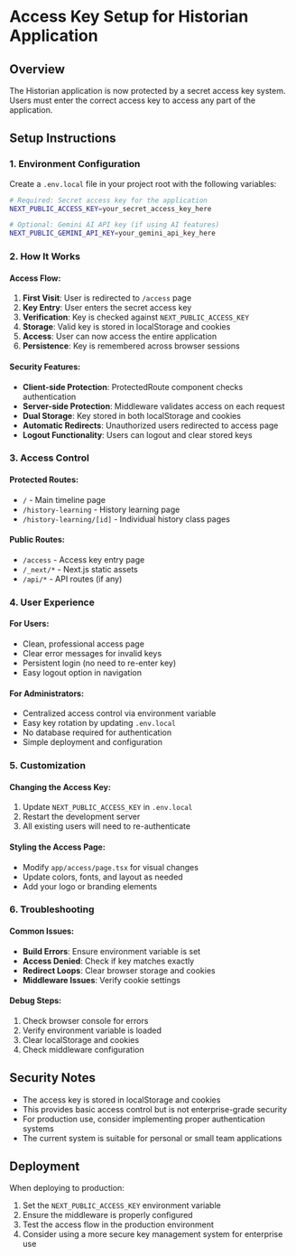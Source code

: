 # Access Key Setup for Historian Application

## Overview

The Historian application is now protected by a secret access key system. Users must enter the correct access key to access any part of the application.

## Setup Instructions

### 1. Environment Configuration

Create a `.env.local` file in your project root with the following variables:

```bash
# Required: Secret access key for the application
NEXT_PUBLIC_ACCESS_KEY=your_secret_access_key_here

# Optional: Gemini AI API key (if using AI features)
NEXT_PUBLIC_GEMINI_API_KEY=your_gemini_api_key_here
```

### 2. How It Works

#### Access Flow:

1. **First Visit**: User is redirected to `/access` page
2. **Key Entry**: User enters the secret access key
3. **Verification**: Key is checked against `NEXT_PUBLIC_ACCESS_KEY`
4. **Storage**: Valid key is stored in localStorage and cookies
5. **Access**: User can now access the entire application
6. **Persistence**: Key is remembered across browser sessions

#### Security Features:

- **Client-side Protection**: ProtectedRoute component checks authentication
- **Server-side Protection**: Middleware validates access on each request
- **Dual Storage**: Key stored in both localStorage and cookies
- **Automatic Redirects**: Unauthorized users redirected to access page
- **Logout Functionality**: Users can logout and clear stored keys

### 3. Access Control

#### Protected Routes:

- `/` - Main timeline page
- `/history-learning` - History learning page
- `/history-learning/[id]` - Individual history class pages

#### Public Routes:

- `/access` - Access key entry page
- `/_next/*` - Next.js static assets
- `/api/*` - API routes (if any)

### 4. User Experience

#### For Users:

- Clean, professional access page
- Clear error messages for invalid keys
- Persistent login (no need to re-enter key)
- Easy logout option in navigation

#### For Administrators:

- Centralized access control via environment variable
- Easy key rotation by updating `.env.local`
- No database required for authentication
- Simple deployment and configuration

### 5. Customization

#### Changing the Access Key:

1. Update `NEXT_PUBLIC_ACCESS_KEY` in `.env.local`
2. Restart the development server
3. All existing users will need to re-authenticate

#### Styling the Access Page:

- Modify `app/access/page.tsx` for visual changes
- Update colors, fonts, and layout as needed
- Add your logo or branding elements

### 6. Troubleshooting

#### Common Issues:

- **Build Errors**: Ensure environment variable is set
- **Access Denied**: Check if key matches exactly
- **Redirect Loops**: Clear browser storage and cookies
- **Middleware Issues**: Verify cookie settings

#### Debug Steps:

1. Check browser console for errors
2. Verify environment variable is loaded
3. Clear localStorage and cookies
4. Check middleware configuration

## Security Notes

- The access key is stored in localStorage and cookies
- This provides basic access control but is not enterprise-grade security
- For production use, consider implementing proper authentication systems
- The current system is suitable for personal or small team applications

## Deployment

When deploying to production:

1. Set the `NEXT_PUBLIC_ACCESS_KEY` environment variable
2. Ensure the middleware is properly configured
3. Test the access flow in the production environment
4. Consider using a more secure key management system for enterprise use
